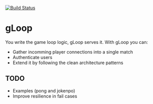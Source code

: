 [![Build Status](https://travis-ci.com/pitzer42/gloop.svg?branch=mtg)](https://travis-ci.com/pitzer42/gloop)
# gLoop
You write the game loop logic, gLoop serves it. With gLoop you can:
* Gather incomming player connections into a single match
* Authenticate users
* Extend it by following the clean architecture patterns

## TODO
* Examples (pong and jokenpo)
* Improve resilience in fail cases
